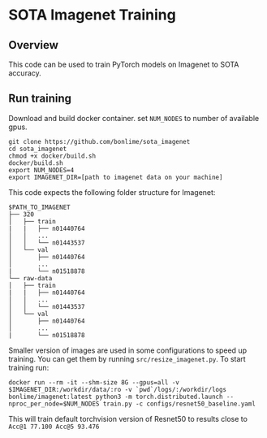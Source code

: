 # SOTA Imagenet Training
## Overview
This code can be used to train PyTorch models on Imagenet to SOTA accuracy. 

## Run training
Download and build docker container. set `NUM_NODES` to number of available gpus. 
```
git clone https://github.com/bonlime/sota_imagenet
cd sota_imagenet
chmod +x docker/build.sh
docker/build.sh
export NUM_NODES=4
export IMAGENET_DIR=[path to imagenet data on your machine]
```
This code expects the following folder structure for Imagenet:
```
$PATH_TO_IMAGENET
├── 320
│   ├── train
|   |   ├── n01440764
│   │   ...
│   │   └── n01443537
│   └── val
│       ├── n01440764
│       ...
|       └── n01518878
└── raw-data
│   ├── train
|   |   ├── n01440764
│   │   ...
│   │   └── n01443537
│   └── val
│       ├── n01440764
│       ...
|       └── n01518878
```
Smaller version of images are used in some configurations to speed up training. You can get them by running `src/resize_imagenet.py`.
To start training run:
```
docker run --rm -it --shm-size 8G --gpus=all -v $IMAGENET_DIR:/workdir/data/:ro -v `pwd`/logs/:/workdir/logs bonlime/imagenet:latest python3 -m torch.distributed.launch --nproc_per_node=$NUM_NODES train.py -c configs/resnet50_baseline.yaml
```
This will train default torchvision version of Resnet50 to results close to `Acc@1 77.100 Acc@5 93.476`